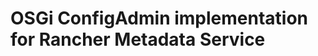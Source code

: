 OSGi ConfigAdmin implementation for Rancher Metadata Service
============================================================

